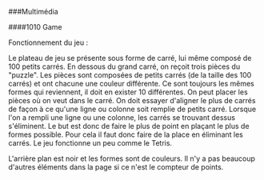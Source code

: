 ###Multimédia

####1010 Game

Fonctionnement du jeu : 

Le plateau de jeu se présente sous forme de carré, lui même composé de 100 petits carrés. En dessous du grand carré, on reçoit trois pièces du "puzzle". Les pièces sont composées de petits carrés (de la taille des 100 carrés) et ont chacune une couleur différente. Ce sont toujours les mêmes formes qui reviennent, il doit en exister 10 différentes. On peut placer les pièces où on veut dans le carré. On doit essayer d'aligner le plus de carrés de façon à ce qu'une ligne ou colonne soit remplie de petits carré. Lorsque l'on a rempli une ligne ou une colonne, les carrés se trouvant dessus s'éliminent. Le but est donc de faire le plus de point en plaçant le plus de formes possible. Pour cela il faut donc faire de la place en éliminant les carrés. Le jeu fonctionne un peu comme le Tetris.

L'arrière plan est noir et les formes sont de couleurs. Il n'y a pas beaucoup d'autres éléments dans la page si ce n'est le compteur de points.